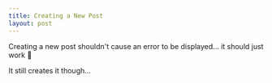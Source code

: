 ```yaml
---
title: Creating a New Post
layout: post
---
```


Creating a new post shouldn't cause an error to be displayed... it should just work 🤙

It still creates it though...
